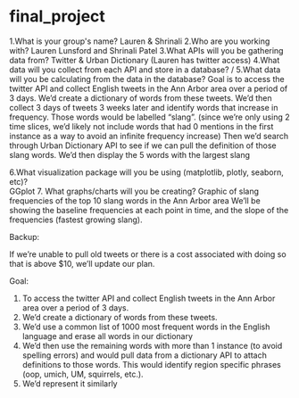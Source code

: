 # final_project


1.What is your group's name?
Lauren & Shrinali
2.Who are you working with?
Lauren Lunsford and Shrinali Patel
3.What APIs will you be gathering data from?
Twitter & Urban Dictionary (Lauren has twitter access)
4.What data will you collect from each API and store in a database? / 5.What data will you be calculating from the data in the database?
Goal is to access the twitter API and collect English tweets in the Ann Arbor area over a period of 3 days.
 We’d create a dictionary of words from these tweets.
We’d then collect 3 days of tweets 3 weeks later and identify words that increase in frequency.
Those words would be labelled “slang”. (since we’re only using 2 time slices, we’d likely not include words that had 0 mentions in the first instance as a way to avoid an infinite frequency increase)
Then we’d search through Urban Dictionary API to see if we can pull the definition of those slang words.
We’d then display the 5 words with the largest slang  
 
6.What visualization package will you be using (matplotlib, plotly, seaborn, etc)?  
GGplot 
7. What graphs/charts will you be creating?
Graphic of slang frequencies of the top 10 slang words in the Ann Arbor area
We’ll be showing the baseline frequencies at each point in time, and the slope of the frequencies (fastest growing slang). 
 
 
Backup:
 
If we’re unable to pull old tweets or there is a cost associated with doing so that is above $10, we’ll update our plan.
 
Goal:
1. To access the twitter API and collect English tweets in the Ann Arbor area over a period of 3 days.
2. We’d create a dictionary of words from these tweets.
3. We’d use a common list of 1000 most frequent words in the English language and erase all words in our dictionary 
4. We’d then use the remaining words with more than 1 instance (to avoid spelling errors) and would pull data from a dictionary API to attach definitions to those words.  This would identify region specific phrases (oop, umich, UM, squirrels, etc.).
5. We’d represent it similarly
